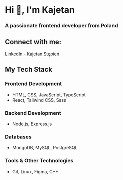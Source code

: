 # Hi 👋, I'm Kajetan
### A passionate frontend developer from Poland

## Connect with me:
[LinkedIn - Kajetan Stępień](https://www.linkedin.com/in/kajetan-stepien/)

## My Tech Stack
### Frontend Development
- HTML, CSS, JavaScript, TypeScript
- React, Tailwind CSS, Sass

### Backend Development
- Node.js, Express.js

### Databases
- MongoDB, MySQL, PostgreSQL

### Tools & Other Technologies
- Git, Linux, Figma, C++


